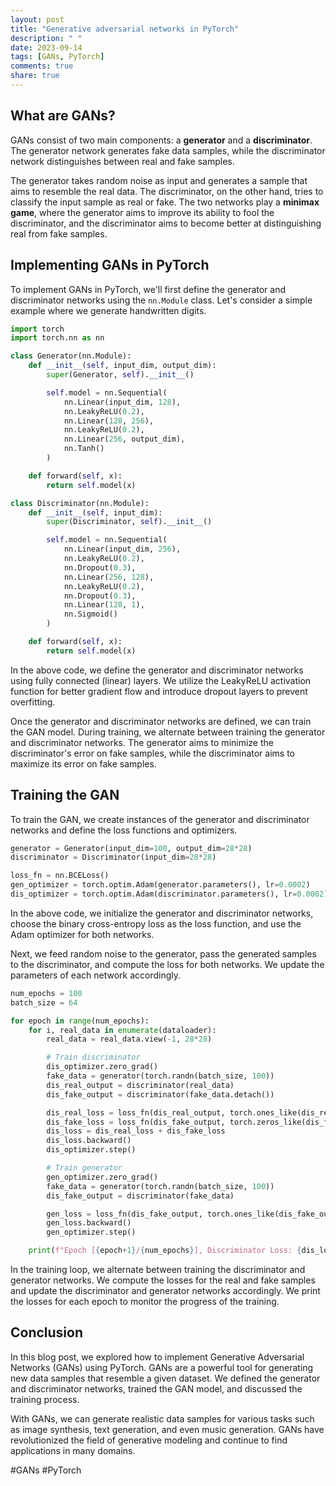 ```yaml
---
layout: post
title: "Generative adversarial networks in PyTorch"
description: " "
date: 2023-09-14
tags: [GANs, PyTorch]
comments: true
share: true
---
```


## What are GANs?

GANs consist of two main components: a **generator** and a **discriminator**. The generator network generates fake data samples, while the discriminator network distinguishes between real and fake samples.

The generator takes random noise as input and generates a sample that aims to resemble the real data. The discriminator, on the other hand, tries to classify the input sample as real or fake. The two networks play a **minimax game**, where the generator aims to improve its ability to fool the discriminator, and the discriminator aims to become better at distinguishing real from fake samples.

## Implementing GANs in PyTorch

To implement GANs in PyTorch, we'll first define the generator and discriminator networks using the `nn.Module` class. Let's consider a simple example where we generate handwritten digits.

```python
import torch
import torch.nn as nn

class Generator(nn.Module):
    def __init__(self, input_dim, output_dim):
        super(Generator, self).__init__()

        self.model = nn.Sequential(
            nn.Linear(input_dim, 128),
            nn.LeakyReLU(0.2),
            nn.Linear(128, 256),
            nn.LeakyReLU(0.2),
            nn.Linear(256, output_dim),
            nn.Tanh()
        )

    def forward(self, x):
        return self.model(x)

class Discriminator(nn.Module):
    def __init__(self, input_dim):
        super(Discriminator, self).__init__()

        self.model = nn.Sequential(
            nn.Linear(input_dim, 256),
            nn.LeakyReLU(0.2),
            nn.Dropout(0.3),
            nn.Linear(256, 128),
            nn.LeakyReLU(0.2),
            nn.Dropout(0.3),
            nn.Linear(128, 1),
            nn.Sigmoid()
        )

    def forward(self, x):
        return self.model(x)
```

In the above code, we define the generator and discriminator networks using fully connected (linear) layers. We utilize the LeakyReLU activation function for better gradient flow and introduce dropout layers to prevent overfitting.

Once the generator and discriminator networks are defined, we can train the GAN model. During training, we alternate between training the generator and discriminator networks. The generator aims to minimize the discriminator's error on fake samples, while the discriminator aims to maximize its error on fake samples.

## Training the GAN

To train the GAN, we create instances of the generator and discriminator networks and define the loss functions and optimizers.

```python
generator = Generator(input_dim=100, output_dim=28*28)
discriminator = Discriminator(input_dim=28*28)

loss_fn = nn.BCELoss()
gen_optimizer = torch.optim.Adam(generator.parameters(), lr=0.0002)
dis_optimizer = torch.optim.Adam(discriminator.parameters(), lr=0.0002)
```

In the above code, we initialize the generator and discriminator networks, choose the binary cross-entropy loss as the loss function, and use the Adam optimizer for both networks.

Next, we feed random noise to the generator, pass the generated samples to the discriminator, and compute the loss for both networks. We update the parameters of each network accordingly.

```python
num_epochs = 100
batch_size = 64

for epoch in range(num_epochs):
    for i, real_data in enumerate(dataloader):
        real_data = real_data.view(-1, 28*28)

        # Train discriminator
        dis_optimizer.zero_grad()
        fake_data = generator(torch.randn(batch_size, 100))
        dis_real_output = discriminator(real_data)
        dis_fake_output = discriminator(fake_data.detach())

        dis_real_loss = loss_fn(dis_real_output, torch.ones_like(dis_real_output))
        dis_fake_loss = loss_fn(dis_fake_output, torch.zeros_like(dis_fake_output))
        dis_loss = dis_real_loss + dis_fake_loss
        dis_loss.backward()
        dis_optimizer.step()

        # Train generator
        gen_optimizer.zero_grad()
        fake_data = generator(torch.randn(batch_size, 100))
        dis_fake_output = discriminator(fake_data)

        gen_loss = loss_fn(dis_fake_output, torch.ones_like(dis_fake_output))
        gen_loss.backward()
        gen_optimizer.step()

    print(f"Epoch [{epoch+1}/{num_epochs}], Discriminator Loss: {dis_loss.item()}, Generator Loss: {gen_loss.item()}")
```

In the training loop, we alternate between training the discriminator and generator networks. We compute the losses for the real and fake samples and update the discriminator and generator networks accordingly. We print the losses for each epoch to monitor the progress of the training.

## Conclusion

In this blog post, we explored how to implement Generative Adversarial Networks (GANs) using PyTorch. GANs are a powerful tool for generating new data samples that resemble a given dataset. We defined the generator and discriminator networks, trained the GAN model, and discussed the training process.

With GANs, we can generate realistic data samples for various tasks such as image synthesis, text generation, and even music generation. GANs have revolutionized the field of generative modeling and continue to find applications in many domains.

#GANs #PyTorch